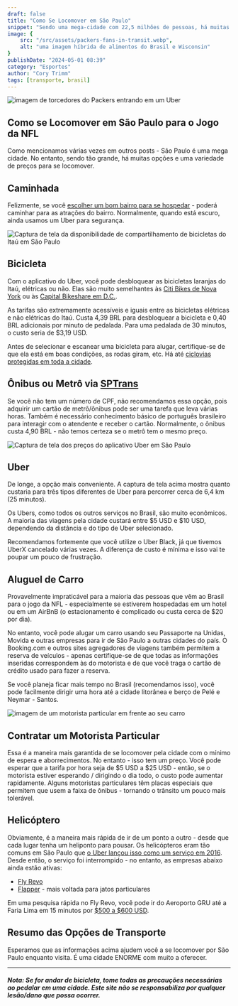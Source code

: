 ```yaml
---
draft: false
title: "Como Se Locomover em São Paulo"
snippet: "Sendo uma mega-cidade com 22,5 milhões de pessoas, há muitas maneiras de ir do ponto A ao ponto B."
image: {
    src: "/src/assets/packers-fans-in-transit.webp",
    alt: "uma imagem híbrida de alimentos do Brasil e Wisconsin"
}
publishDate: "2024-05-01 08:39"
category: "Esportes"
author: "Cory Trimm"
tags: [transporte, brasil]
---
```


![imagem de torcedores do Packers entrando em um Uber](../../assets/packers-fans-in-transit.webp)

## Como se Locomover em São Paulo para o Jogo da NFL
Como mencionamos várias vezes em outros posts - São Paulo é uma mega cidade. No entanto, sendo tão grande, há muitas opções e uma variedade de preços para se locomover.

## Caminhada
Felizmente, se você [escolher um bom bairro para se hospedar](/pt-BR/blog/where-to-stay-in-sao-paulo-for-nfl-game/) - poderá caminhar para as atrações do bairro. Normalmente, quando está escuro, ainda usamos um Uber para segurança.

![Captura de tela da disponibilidade de compartilhamento de bicicletas do Itaú em São Paulo](../../assets/screenshots/bike-share.jpg)
## Bicicleta
Com o aplicativo do Uber, você pode desbloquear as bicicletas laranjas do Itaú, elétricas ou não. Elas são muito semelhantes às [Citi Bikes de Nova York](https://citibikenyc.com/) ou às [Capital Bikeshare em D.C.](https://capitalbikeshare.com/).

As tarifas são extremamente acessíveis e iguais entre as bicicletas elétricas e não elétricas do Itaú. Custa 4,39 BRL para desbloquear a bicicleta e 0,40 BRL adicionais por minuto de pedalada. Para uma pedalada de 30 minutos, o custo seria de $3,19 USD.

Antes de selecionar e escanear uma bicicleta para alugar, certifique-se de que ela está em boas condições, as rodas giram, etc. Há até [ciclovias protegidas em toda a cidade](https://www.google.com/maps/d/viewer?mid=1TPU9-1i0WBqH5qTCCn9d-SxpAqU&hl=en_US&ll=-23.636774411965604%2C-46.690994830419925&z=12).

## Ônibus ou Metrô via [SPTrans](https://www.sptrans.com.br/)
Se você não tem um número de CPF, não recomendamos essa opção, pois adquirir um cartão de metrô/ônibus pode ser uma tarefa que leva várias horas. Também é necessário conhecimento básico de português brasileiro para interagir com o atendente e receber o cartão. Normalmente, o ônibus custa 4,90 BRL - não temos certeza se o metrô tem o mesmo preço.

![Captura de tela dos preços do aplicativo Uber em São Paulo](../../assets/screenshots/uber.jpg)
## Uber
De longe, a opção mais conveniente. A captura de tela acima mostra quanto custaria para três tipos diferentes de Uber para percorrer cerca de 6,4 km (25 minutos).

Os Ubers, como todos os outros serviços no Brasil, são muito econômicos. A maioria das viagens pela cidade custará entre $5 USD e $10 USD, dependendo da distância e do tipo de Uber selecionado.

Recomendamos fortemente que você utilize o Uber Black, já que tivemos UberX cancelado várias vezes. A diferença de custo é mínima e isso vai te poupar um pouco de frustração.

## Aluguel de Carro
Provavelmente impraticável para a maioria das pessoas que vêm ao Brasil para o jogo da NFL - especialmente se estiverem hospedadas em um hotel ou em um AirBnB (o estacionamento é complicado ou custa cerca de $20 por dia).

No entanto, você pode alugar um carro usando seu Passaporte na Unidas, Movida e outras empresas para ir de São Paulo a outras cidades do país. O Booking.com e outros sites agregadores de viagens também permitem a reserva de veículos - apenas certifique-se de que todas as informações inseridas correspondem às do motorista e de que você traga o cartão de crédito usado para fazer a reserva.

Se você planeja ficar mais tempo no Brasil (recomendamos isso), você pode facilmente dirigir uma hora até a cidade litorânea e berço de Pelé e Neymar - Santos.

![imagem de um motorista particular em frente ao seu carro](../../assets/private-driver.webp)
## Contratar um Motorista Particular
Essa é a maneira mais garantida de se locomover pela cidade com o mínimo de espera e aborrecimentos. No entanto - isso tem um preço. Você pode esperar que a tarifa por hora seja de $5 USD a $25 USD - então, se o motorista estiver esperando / dirigindo o dia todo, o custo pode aumentar rapidamente. Alguns motoristas particulares têm placas especiais que permitem que usem a faixa de ônibus - tornando o trânsito um pouco mais tolerável.

## Helicóptero
Obviamente, é a maneira mais rápida de ir de um ponto a outro - desde que cada lugar tenha um heliponto para pousar. Os helicópteros eram tão comuns em São Paulo que [o Uber lançou isso como um serviço em 2016](https://www.reuters.com/article/idUSKCN0Z005C/). Desde então, o serviço foi interrompido - no entanto, as empresas abaixo ainda estão ativas:
- [Fly Revo](https://flyrevo.com/pt-BR/home)
- [Flapper](https://flyflapper.com/en) - mais voltada para jatos particulares

Em uma pesquisa rápida no Fly Revo, você pode ir do Aeroporto GRU até a Faria Lima em 15 minutos por [$500 a $600 USD](https://flyrevo.com/pt-BR/booking/pick?zoom=13&type=departureFlight&destFlightHelipadDistrict=S%C3%A3o+Paulo&origFlightHelipadDistrict=Aeroporto+de+Guarulhos&totalPassengers=1&departureFlight.departureDate=2024-05-17T00%3A00%3A00.000Z&lat=-23.613018420086462&lng=-46.71003204822424).

## Resumo das Opções de Transporte
Esperamos que as informações acima ajudem você a se locomover por São Paulo enquanto visita. É uma cidade ENORME com muito a oferecer.

---

#### _Nota: Se for andar de bicicleta, tome todas as precauções necessárias ao pedalar em uma cidade. Este site não se responsabiliza por qualquer lesão/dano que possa ocorrer._

